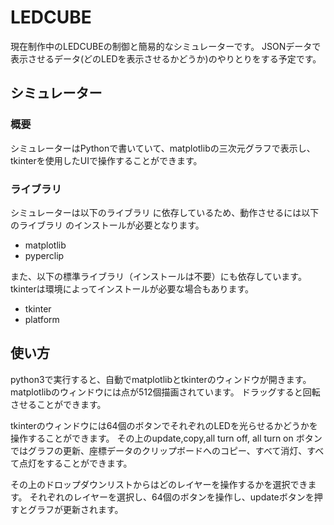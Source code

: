 # LEDCUBE
現在制作中のLEDCUBEの制御と簡易的なシミュレーターです。
JSONデータで表示させるデータ(どのLEDを表示させるかどうか)のやりとりをする予定です。

## シミュレーター
### 概要
シミュレーターはPythonで書いていて、matplotlibの三次元グラフで表示し、tkinterを使用したUIで操作することができます。
### ライブラリ 
シミュレーターは以下のライブラリ に依存しているため、動作させるには以下のライブラリ のインストールが必要となります。

- matplotlib
- pyperclip

また、以下の標準ライブラリ（インストールは不要）にも依存しています。
tkinterは環境によってインストールが必要な場合もあります。

- tkinter
- platform

## 使い方
python3で実行すると、自動でmatplotlibとtkinterのウィンドウが開きます。
matplotlibのウィンドウには点が512個描画されています。
ドラッグすると回転させることができます。

tkinterのウィンドウには64個のボタンでそれぞれのLEDを光らせるかどうかを操作することができます。
その上のupdate,copy,all turn off, all turn on ボタンではグラフの更新、座標データのクリップボードへのコピー、すべて消灯、すべて点灯をすることができます。

その上のドロップダウンリストからはどのレイヤーを操作するかを選択できます。
それぞれのレイヤーを選択し、64個のボタンを操作し、updateボタンを押すとグラフが更新されます。

